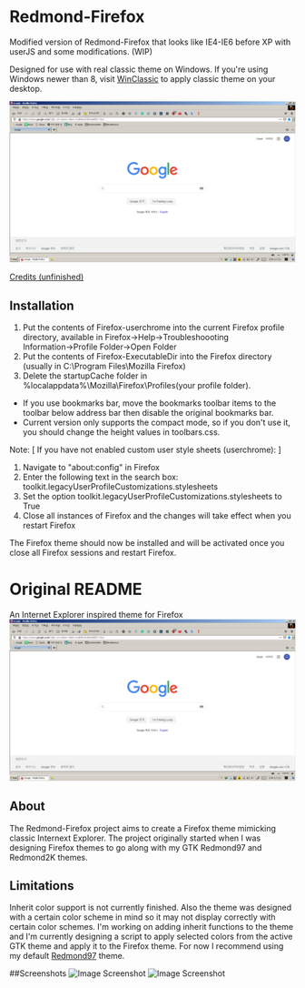 # Redmond-Firefox
Modified version of Redmond-Firefox that looks like IE4-IE6 before XP with userJS and some modifications. (WIP)

Designed for use with real classic theme on Windows. If you're using Windows newer than 8, visit [WinClassic](https://winclassic.boards.net) to apply classic theme on your desktop.

![Image Screenshot](https://github.com/Ingan121/Redmond-Firefox/blob/master/Screenshots/Screenshot7.png)

[Credits (unfinished)](https://github.com/Ingan121/Redmond-Firefox/blob/master/Credits.md)

## Installation
1. Put the contents of Firefox-userchrome into the current Firefox profile directory, available in Firefox→Help→Troubleshoooting Information→Profile Folder→Open Folder
2. Put the contents of Firefox-ExecutableDir into the Firefox directory (usually in C:\Program Files\Mozilla Firefox)
3. Delete the startupCache folder in %localappdata%\Mozilla\Firefox\Profiles\(your profile folder).
* If you use bookmarks bar, move the bookmarks toolbar items to the toolbar below address bar then disable the original bookmarks bar.
* Current version only supports the compact mode, so if you don't use it, you should change the height values in toolbars.css.

Note:
[ If you have not enabled custom user style sheets (userchrome): ]
1. Navigate to "about:config" in Firefox
2. Enter the following text in the search box: toolkit.legacyUserProfileCustomizations.stylesheets
3. Set the option toolkit.legacyUserProfileCustomizations.stylesheets to True
4. Close all instances of Firefox and the changes will take effect when you restart Firefox

The Firefox theme should now be installed and will be activated once you close all Firefox sessions and restart Firefox.

# Original README
An Internet Explorer inspired theme for Firefox
![Image Screenshot](https://github.com/Ingan121/Redmond-Firefox/blob/master/Screenshots/Screenshot7.png)

## About
The Redmond-Firefox project aims to create a Firefox theme mimicking classic Internext Explorer.
The project originally started when I was designing Firefox themes to go along with my GTK Redmond97 and Redmond2K themes.

## Limitations
Inherit color support is not currently finished.
Also the theme was designed with a certain color scheme in mind so it may not display correctly
with certain color schemes. I'm working on adding inherit functions to the theme and I'm currently 
designing a script to apply selected colors from the active GTK theme and apply it to the Firefox theme. 
For now I recommend using my default [Redmond97](https://github.com/matthewmx86/Redmond97) theme.

##Screenshots
![Image Screenshot](https://github.com/matthewmx86/Redmond-Firefox/blob/master/Screenshots/screenshot3.png)
![Image Screenshot](https://github.com/matthewmx86/Redmond-Firefox/blob/master/Screenshots/screenshot4.png)

